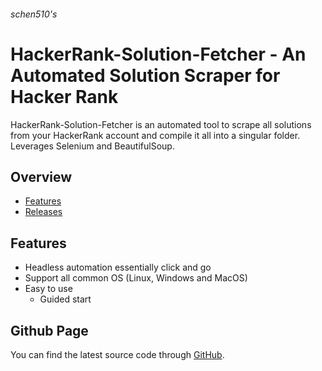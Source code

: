 ###### schen510's
# HackerRank-Solution-Fetcher - An Automated Solution Scraper for Hacker Rank

HackerRank-Solution-Fetcher is an automated tool to scrape all solutions from your HackerRank account and compile it all into a singular folder. Leverages Selenium and BeautifulSoup.

## Overview
* [Features](#features)
* [Releases](#Releases)

## Features

- Headless automation essentially click and go
- Support all common OS (Linux, Windows and MacOS)
- Easy to use
  - Guided start

## Github Page

You can find the latest source code through [GitHub](https://github.com/schen510/HackerRank-Solution-Fetcher).

